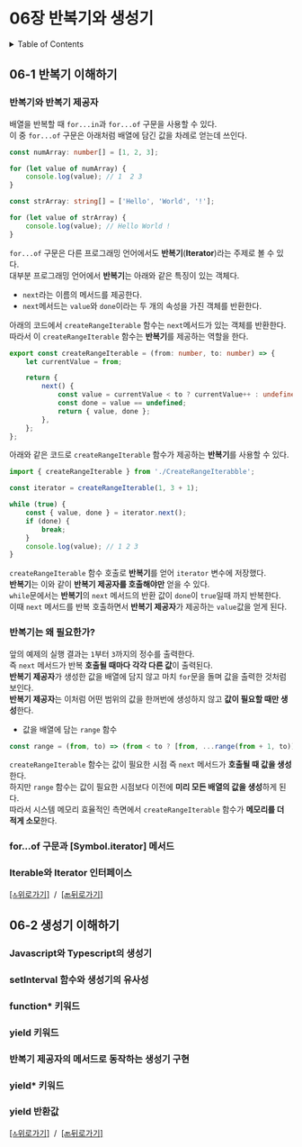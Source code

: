 # 06장 반복기와 생성기

<details><summary>Table of Contents</summary>

-   06-1 반복기 이해하기 [:link:](#06-1-반복기-이해하기)
    -   반복기와 반복기 제공자 [:link:](#반복기와-반복기-제공자)
    -   반복기는 왜 필요한가? [:link:](#반복기는-왜-필요한가)
    -   for...of 구문과 [Symbol.iterator] 메서드 [:link:](#forof-구문과-symboliterator-메서드)
    -   Iterable\<T>와 Iterator\<T> 인터페이스 [:link:](#iterablet와-iteratort-인터페이스)
-   06-2 생성기 이해하기 [:link:](#06-2-생성기-이해하기)
    -   Javascript와 Typescript의 생성기 [:link:](#javascript와-typescript의-생성기)
    -   setInterval 함수와 생성기의 유사성 [:link:](#setinterval-함수와-생성기의-유사성)
    -   function\* 키워드 [:link:](#function-키워드)
    -   yield 키워드 [:link:](#yield-키워드)
    -   반복기 제공자의 메서드로 동작하는 생성기 구현 [:link:](#반복기-제공자의-메서드로-동작하는-생성기-구현)
    -   yield\* 키워드 [:link:](#yield2)
    -   yield 반환값 [:link:](#yield-반환값)

</details>

## 06-1 반복기 이해하기

### 반복기와 반복기 제공자

배열을 반복할 때 `for...in`과 `for...of` 구문을 사용할 수 있다.<br/>
이 중 `for...of` 구문은 아래처럼 배열에 담긴 값을 차례로 얻는데 쓰인다.<br/>

```typescript
const numArray: number[] = [1, 2, 3];

for (let value of numArray) {
    console.log(value); // 1  2 3
}

const strArray: string[] = ['Hello', 'World', '!'];

for (let value of strArray) {
    console.log(value); // Hello World !
}
```

`for...of` 구문은 다른 프로그래밍 언어에서도 **반복기**(**Iterator**)라는 주제로 볼 수 있다.<br/>
대부분 프로그래밍 언어에서 **반복기**는 아래와 같은 특징이 있는 객체다.<br/>

-   `next`라는 이름의 메서드를 제공한다.
-   `next`메서드는 `value`와 `done`이라는 두 개의 속성을 가진 객체를 반환한다.<br/>

아래의 코드에서 `createRangeIterable` 함수는 `next`메서드가 있는 객체를 반환한다.<br/>
따라서 이 `createRangeIterable` 함수는 **반복기**를 제공하는 역할을 한다.<br/>

```typescript
export const createRangeIterable = (from: number, to: number) => {
    let currentValue = from;

    return {
        next() {
            const value = currentValue < to ? currentValue++ : undefined;
            const done = value == undefined;
            return { value, done };
        },
    };
};
```

아래와 같은 코드로 `createRangeIterable` 함수가 제공하는 **반복기**를 사용할 수 있다.<br/>

```typescript
import { createRangeIterable } from './CreateRangeIterabble';

const iterator = createRangeIterable(1, 3 + 1);

while (true) {
    const { value, done } = iterator.next();
    if (done) {
        break;
    }
    console.log(value); // 1 2 3
}
```

`createRangeIterable` 함수 호출로 **반복기**를 얻어 `iterator` 변수에 저장했다.<br/>
**반복기**는 이와 같이 **반복기 제공자를 호출해야만** 얻을 수 있다.<br/>
`while`문에서는 **반복기**의 `next` 메서드의 반환 값이 `done`이 `true`일때 까지 반복한다.<br/>
이때 `next` 메서드를 반복 호출하면서 **반복기 제공자**가 제공하는 `value`값을 얻게 된다.<br/>

### 반복기는 왜 필요한가?

앞의 예제의 실행 결과는 `1`부터 `3`까지의 정수를 출력한다.<br/>
즉 `next` 메서드가 반복 **호출될 때마다 각각 다른 값**이 출력된다.<br/>
**반복기 제공자**가 생성한 값을 배열에 담지 않고 마치 `for`문을 돌며 값을 출력한 것처럼 보인다.<br/>
**반복기 제공자**는 이처럼 어떤 범위의 값을 한꺼번에 생성하지 않고 **값이 필요할 때만 생성**한다.<br/>

-   값을 배열에 담는 `range` 함수

```typescript
const range = (from, to) => (from < to ? [from, ...range(from + 1, to)] : []);
```

`createRangeIterable` 함수는 값이 필요한 시점 즉 `next` 메서드가 **호출될 때 값을 생성**한다.<br/>
하지만 `range` 함수는 값이 필요한 시점보다 이전에 **미리 모든 배열의 값을 생성**하게 된다.<br/>
따라서 시스템 메모리 효율적인 측면에서 `createRangeIterable` 함수가 **메모리를 더 적게 소모**한다.<br/>

### for...of 구문과 [Symbol.iterator] 메서드

### Iterable<T>와 Iterator<T> 인터페이스

[[🔝위로가기]](#06장-반복기와-생성기)&nbsp; / &nbsp;[[🔙뒤로가기]](https://github.com/alstn2468/DoIt_Typescript_Programming/blob/master/README.md)

## 06-2 생성기 이해하기

### Javascript와 Typescript의 생성기

### setInterval 함수와 생성기의 유사성

### function\* 키워드

### yield 키워드

### 반복기 제공자의 메서드로 동작하는 생성기 구현

### yield\* <span id="yield2">키워드</span>

### yield 반환값

[[🔝위로가기]](#06장-반복기와-생성기)&nbsp; / &nbsp;[[🔙뒤로가기]](https://github.com/alstn2468/DoIt_Typescript_Programming/blob/master/README.md)
